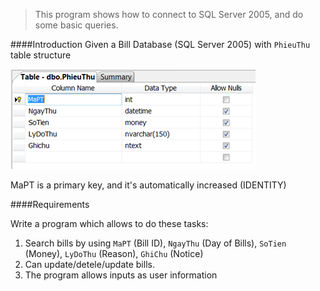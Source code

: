 >This program shows how to connect to SQL Server 2005, and do some basic queries.

####Introduction
Given a Bill Database (SQL Server 2005) with `PhieuThu` table structure

![Bill table](../../../images/PhieuThu.png "Bill table")

MaPT is a primary key, and it's automatically increased (IDENTITY)

####Requirements

Write a program which allows to do these tasks:

1. Search bills by using `MaPT` (Bill ID), `NgayThu` (Day of Bills), `SoTien` (Money), `LyDoThu` (Reason), `GhiChu` (Notice)
2. Can update/detele/update bills.
3. The program allows inputs as user information
